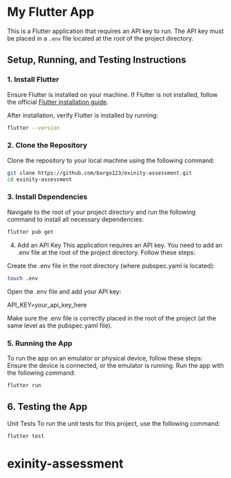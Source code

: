 # My Flutter App

This is a Flutter application that requires an API key to run. The API key must be placed in a `.env` file located at the root of the project directory.

## Setup, Running, and Testing Instructions

### 1. Install Flutter

Ensure Flutter is installed on your machine. If Flutter is not installed, follow the official [Flutter installation guide](https://flutter.dev/docs/get-started/install).

After installation, verify Flutter is installed by running:

```bash
flutter --version
```

### 2. Clone the Repository

Clone the repository to your local machine using the following command:

```bash
git clone https://github.com/bargo123/exinity-assessment.git
cd exinity-assessment
```


### 3. Install Dependencies
Navigate to the root of your project directory and run the following command to install all necessary dependencies:

```bash
flutter pub get
```

4. Add an API Key
This application requires an API key. You need to add an .env file at the root of the project directory. Follow these steps:

Create the .env file in the root directory (where pubspec.yaml is located):

```bash
touch .env
```

Open the .env file and add your API key:

API_KEY=your_api_key_here

Make sure the .env file is correctly placed in the root of the project (at the same level as the pubspec.yaml file).

### 5. Running the App

To run the app on an emulator or physical device, follow these steps:
Ensure the device is connected, or the emulator is running.
Run the app with the following command:


```bash
flutter run
```

## 6. Testing the App

Unit Tests
To run the unit tests for this project, use the following command:

```bash
flutter test
```




# exinity-assessment

